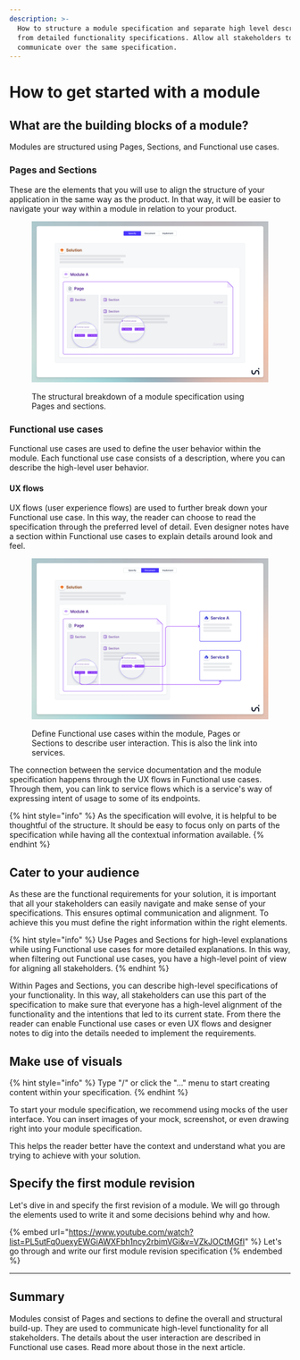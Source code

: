 ```yaml
---
description: >-
  How to structure a module specification and separate high level descriptions
  from detailed functionality specifications. Allow all stakeholders to
  communicate over the same specification.
---
```


# How to get started with a module

## What are the building blocks of a module?

Modules are structured using Pages, Sections, and Functional use cases.&#x20;

### Pages and Sections&#x20;

These are the elements that you will use to align the structure of your application in the same way as the product. In that way, it will be easier to navigate your way within a module in relation to your product.

<figure><img src="../../.gitbook/assets/slide - 37 - new.png" alt=""><figcaption><p>The structural breakdown of a module specification using Pages and sections.</p></figcaption></figure>



### Functional use cases

Functional use cases are used to define the user behavior within the module. Each functional use case consists of a description, where you can describe the high-level user behavior.&#x20;

#### UX flows

UX flows (user experience flows) are used to further break down your Functional use case. In this way, the reader can choose to read the specification through the preferred level of detail. Even designer notes have a section within Functional use cases to explain details around look and feel.

<figure><img src="../../.gitbook/assets/Concept - new.png" alt=""><figcaption><p>Define Functional use cases within the module, Pages or Sections to describe user interaction. This is also the link into services.</p></figcaption></figure>

The connection between the service documentation and the module specification happens through the UX flows in Functional use cases. Through them, you can link to service flows which is a service's way of expressing intent of usage to some of its endpoints.

{% hint style="info" %}
As the specification will evolve, it is helpful to be thoughtful of the structure. It should be easy to focus only on parts of the specification while having all the contextual information available.
{% endhint %}



## Cater to your audience

As these are the functional requirements for your solution, it is important that all your stakeholders can easily navigate and make sense of your specifications. This ensures optimal communication and alignment. To achieve this you must define the right information within the right elements.&#x20;

{% hint style="info" %}
Use Pages and Sections for high-level explanations while using Functional use cases for more detailed explanations. In this way, when filtering out Functional use cases, you have a high-level point of view for aligning all stakeholders.
{% endhint %}

Within Pages and Sections, you can describe high-level specifications of your functionality. In this way, all stakeholders can use this part of the specification to make sure that everyone has a high-level alignment of the functionality and the intentions that led to its current state. From there the reader can enable Functional use cases or even UX flows and designer notes to dig into the details needed to implement the requirements.



## Make use of visuals

{% hint style="info" %}
Type "/" or click the "..." menu to start creating content within your specification.
{% endhint %}

To start your module specification, we recommend using mocks of the user interface. You can insert images of your mock, screenshot, or even drawing right into your module specification.

This helps the reader better have the context and understand what you are trying to achieve with your solution.&#x20;



## Specify the first module revision

Let's dive in and specify the first revision of a module. We will go through the elements used to write it and some decisions behind why and how.

{% embed url="https://www.youtube.com/watch?list=PL5utFq0uexyEWGiAWXFbh1ncy2rbimVGi&v=VZkJOCtMGfI" %}
Let's go through and write our first module revision specification
{% endembed %}



***

## Summary

Modules consist of Pages and sections to define the overall and structural build-up. They are used to communicate high-level functionality for all stakeholders. The details about the user interaction are described in Functional use cases. Read more about those in the next article.
